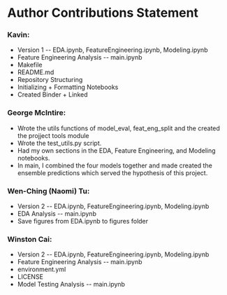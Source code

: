 # Author Contributions Statement

### Kavin:

* Version 1 -- EDA.ipynb, FeatureEngineering.ipynb, Modeling.ipynb
* Feature Engineering Analysis -- main.ipynb
* Makefile
* README.md
* Repository Structuring
* Initializing + Formatting Notebooks
* Created Binder + Linked

### George McIntire:

* Wrote the utils functions of model_eval, feat_eng_split and the created the projject tools module
* Wrote the test_utils.py script.
* Had my own sections in the EDA, Feature Engineering, and Modeling notebooks.
* In main, I combined the four models together and made created the ensemble predictions which served the hypothesis of this project.

### Wen-Ching (Naomi) Tu:

* Version 2 -- EDA.ipynb, FeatureEngineering.ipynb, Modeling.ipynb
* EDA Analysis -- main.ipynb
* Save figures from EDA.ipynb to figures folder


### Winston Cai:

* Version 2 -- EDA.ipynb, FeatureEngineering.ipynb, Modeling.ipynb
* Feature Engineering Analysis -- main.ipynb
* environment.yml
* LICENSE
* Model Testing Analysis -- main.ipynb
 